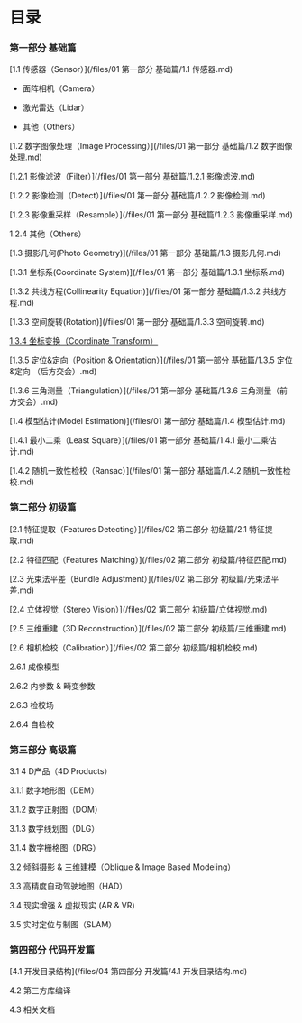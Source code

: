 # 目录

### 第一部分 基础篇

[1.1 传感器（Sensor）](/files/01 第一部分 基础篇/1.1 传感器.md)

* 面阵相机（Camera）

* 激光雷达（Lidar）

* 其他（Others）

[1.2 数字图像处理（Image Processing）](/files/01 第一部分 基础篇/1.2 数字图像处理.md)

[1.2.1 影像滤波（Filter）](/files/01 第一部分 基础篇/1.2.1 影像滤波.md)

[1.2.2 影像检测（Detect）](/files/01 第一部分 基础篇/1.2.2  影像检测.md)

[1.2.3 影像重采样（Resample）](/files/01 第一部分 基础篇/1.2.3 影像重采样.md)

1.2.4 其他（Others）

[1.3 摄影几何\(Photo Geometry\)](/files/01 第一部分 基础篇/1.3 摄影几何.md)

[1.3.1 坐标系\(Coordinate System\)](/files/01 第一部分 基础篇/1.3.1 坐标系.md)

[1.3.2 共线方程\(Collinearity Equation\)](/files/01 第一部分 基础篇/1.3.2 共线方程.md)

[1.3.3 空间旋转\(Rotation\)](/files/01 第一部分 基础篇/1.3.3 空间旋转.md)

[1.3.4 坐标变换（Coordinate Transform）](/坐标变换)

[1.3.5 定位&定向（Position & Orientation）](/files/01 第一部分 基础篇/1.3.5  定位&定向 （后方交会）.md)

[1.3.6 三角测量（Triangulation）](/files/01 第一部分 基础篇/1.3.6 三角测量（前方交会）.md)

[1.4 模型估计\(Model Estimation\)](/files/01 第一部分 基础篇/1.4 模型估计.md)

[1.4.1 最小二乘（Least Square）](/files/01 第一部分 基础篇/1.4.1 最小二乘估计.md)

[1.4.2 随机一致性检校（Ransac）](/files/01 第一部分 基础篇/1.4.2  随机一致性检校.md)

### 第二部分 初级篇

[2.1 特征提取（Features Detecting）](/files/02 第二部分 初级篇/2.1 特征提取.md)

[2.2 特征匹配（Features Matching）](/files/02 第二部分 初级篇/特征匹配.md)

[2.3 光束法平差（Bundle Adjustment）](/files/02 第二部分 初级篇/光束法平差.md)

[2.4 立体视觉（Stereo Vision）](/files/02 第二部分 初级篇/立体视觉.md)

[2.5 三维重建（3D Reconstruction）](/files/02 第二部分 初级篇/三维重建.md)

[2.6 相机检校（Calibration）](/files/02 第二部分 初级篇/相机检校.md)

2.6.1 成像模型

2.6.2 内参数 & 畸变参数

2.6.3 检校场

2.6.4 自检校

### 第三部分 高级篇

3.1 4 D产品（4D Products）

3.1.1 数字地形图（DEM）

3.1.2 数字正射图（DOM）

3.1.3 数字线划图（DLG）

3.1.4 数字栅格图（DRG）

3.2 倾斜摄影 & 三维建模（Oblique & Image Based Modeling）

3.3 高精度自动驾驶地图（HAD）

3.4 现实增强 & 虚拟现实 \(AR & VR\)

3.5 实时定位与制图（SLAM）

### 第四部分 代码开发篇

[4.1 开发目录结构](/files/04 第四部分 开发篇/4.1 开发目录结构.md)

4.2 第三方库编译

4.3 相关文档

